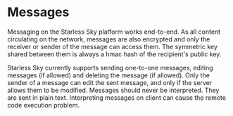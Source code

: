 # Messages

Messaging on the Starless Sky platform works end-to-end. As all content circulating on the network, messages are also encrypted and only the receiver or sender of the message can access them. The symmetric key shared between them is always a hmac hash of the recipient's public key.

Starless Sky currently supports sending one-to-one messages, editing messages (if allowed) and deleting the message (if allowed). Only the sender of a message can edit the sent message, and only if the server allows them to be modified. Messages should never be interpreted. They are sent in plain text. Interpreting messages on client can cause the remote code execution problem.